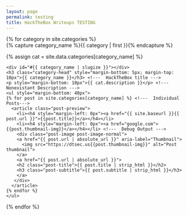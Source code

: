 ```yaml
---
layout: page
permalink: testing
title: HackTheBox Writeups TESTING
---
```

<div id="archives" class="post">
{% for category in site.categories %}
  <div class="archive-group">
    {% capture category_name %}{{ category | first }}{% endcapture %}  <!--- Get the first value of the category array, and set category_name value to it--->
    <p>{% assign cat = site.data.categories[category_name] %}</p>
    
    <div id="#{{ category_name | slugize }}"></div>
    <h3 class="category-head" style="margin-bottom: 5px; margin-top: 10px">{{ category_name }}</h3> <!---  HackTheBox title --->
    <p style="margin-bottom: 10px">{{ cat.description }}</p> <!---  Nonexistant Description --->
    <ul style="margin-bottom: 40px">
    {% for post in site.categories[category_name] %} <!---  Individual Posts--->
      <article class="post-preview">
        <li><h4 style="margin-left: 0px"><a href="{{ site.baseurl }}{{ post.url }}">{{post.title}}</a></h4></li>
        <li><h4 style="margin-left: 0px"><a href="google.com">{{post.thumbnail-img}}</a></h4></li> <!---  Debug Output --->
        <div class="post-image post-image-normal">
        <a href="{{ post.url | absolute_url }}" aria-label="Thumbnail">
          <img src="https://dtsec.us{{post.thumbnail-img}}" alt="Post thumbnail">
        </a>
        <a href="{{ post.url | absolute_url }}">
        <h2 class="post-title">{{ post.title | strip_html }}</h2>
        <h3 class="post-subtitle">{{ post.subtitle | strip_html }}</h3>
        </a>
       </div>
      </article>
    {% endfor %}
    </ul>
  </div>
{% endfor %}
</div>

